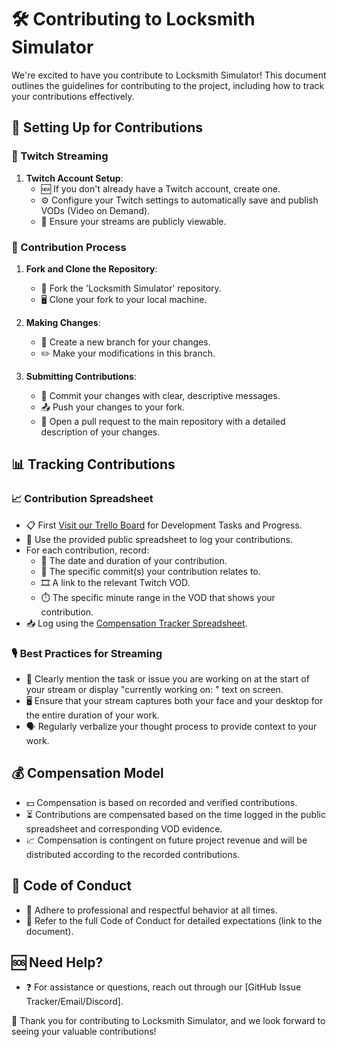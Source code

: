 # 🛠️ Contributing to Locksmith Simulator

We're excited to have you contribute to Locksmith Simulator! This document outlines the guidelines for contributing to the project, including how to track your contributions effectively.

## 📝 Setting Up for Contributions

### 🎥 Twitch Streaming

1. **Twitch Account Setup**:
   - 🆕 If you don't already have a Twitch account, create one.
   - ⚙️ Configure your Twitch settings to automatically save and publish VODs (Video on Demand).
   - 👀 Ensure your streams are publicly viewable.

### 🤖 Contribution Process

1. **Fork and Clone the Repository**:
   - 🍴 Fork the 'Locksmith Simulator' repository.
   - 🖥️ Clone your fork to your local machine.

2. **Making Changes**:
   - 🌱 Create a new branch for your changes.
   - ✏️ Make your modifications in this branch.

3. **Submitting Contributions**:
   - 💾 Commit your changes with clear, descriptive messages.
   - 📤 Push your changes to your fork.
   - 📝 Open a pull request to the main repository with a detailed description of your changes.

## 📊 Tracking Contributions

### 📈 Contribution Spreadsheet

- 📋 First [Visit our Trello Board](https://trello.com/invite/b/1uxuWA50/ATTI85cabaec2bdba31ddc1e1bd9571e8d3e13815452/locksmith-simulator) for Development Tasks and Progress.
- 📝 Use the provided public spreadsheet to log your contributions.
- For each contribution, record:
  - 📅 The date and duration of your contribution.
  - 🔗 The specific commit(s) your contribution relates to.
  - 🎞️ A link to the relevant Twitch VOD.
  - ⏱️ The specific minute range in the VOD that shows your contribution.
- 📥 Log using the [Compensation Tracker Spreadsheet](https://docs.google.com/spreadsheets/d/1CK9yurmRs39DacZI-M3QNruKTv1JHryGBdpihkHQHDE/edit?usp=sharing).

### 🎙️ Best Practices for Streaming

- 💬 Clearly mention the task or issue you are working on at the start of your stream or display "currently working on: " text on screen.
- 🖥️ Ensure that your stream captures both your face and your desktop for the entire duration of your work.
- 🗣️ Regularly verbalize your thought process to provide context to your work.

## 💰 Compensation Model

- 💵 Compensation is based on recorded and verified contributions.
- ⏳ Contributions are compensated based on the time logged in the public spreadsheet and corresponding VOD evidence.
- 📈 Compensation is contingent on future project revenue and will be distributed according to the recorded contributions.

## 📜 Code of Conduct

- 🤝 Adhere to professional and respectful behavior at all times.
- 📖 Refer to the full Code of Conduct for detailed expectations (link to the document).

## 🆘 Need Help?

- ❓ For assistance or questions, reach out through our [GitHub Issue Tracker/Email/Discord].

🙌 Thank you for contributing to Locksmith Simulator, and we look forward to seeing your valuable contributions!
